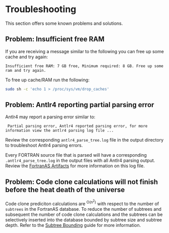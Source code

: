 # Troubleshooting
This section offers some known problems and solutions.


## Problem: Insufficient free RAM
If you are receiving a message similar to the following you can free up some
cache and try again:
```text
Insufficient free RAM: 7 GB free, Minimum required: 8 GB. Free up some ram and try again.
```


To free up cache/RAM run the following:
```bash
sudo sh -c 'echo 1 > /proc/sys/vm/drop_caches'
```



## Problem: Antlr4 reporting partial parsing error
Antlr4 may report a parsing error similar to:
```
 Partial parsing error, Antlr4 reported parsing error, for more information view the antlr4 parsing log file ...
```

Review the corresponding `antlr4_parse_tree.log` file in the output directory to
troubleshoot Antlr4 parsing errors.

Every FORTRAN source file that is parsed will have a corresponding
`.antlr4_parse_tree.log` in the output files with all Antlr4 parsing output.
Review the [FortranAS Artifacts](artifacts.md) for more information on this log
file.

## Problem: Code clone calculations will not finish before the heat death of the universe
Code clone prediciton calculations are <sup>O(n<sup>2</sup>)</sup>
 with respect to the number of
`subtrees` in the FortranAS database. To reduce the number of subtrees and
subsequent the number of code clone calculations and the subtrees can be
selectively inserted into the database bounded by subtree size and subtree depth.
Refer to the [Subtree Bounding](fortranas-command-line-arguments.md#subtree-bounding)
guide for more information.


